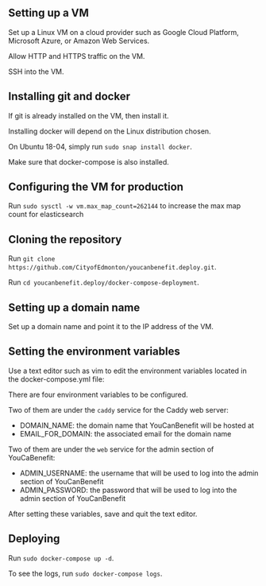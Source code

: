 ## Setting up a VM

Set up a Linux VM on a cloud provider such as Google Cloud Platform, Microsoft Azure, or Amazon Web Services.

Allow HTTP and HTTPS traffic on the VM.

SSH into the VM.

## Installing git and docker
If git is already installed on the VM, then install it.

Installing docker will depend on the Linux distribution chosen.

On Ubuntu 18-04, simply run `sudo snap install docker`. 

Make sure that docker-compose is also installed.

## Configuring the VM for production

Run `sudo sysctl -w vm.max_map_count=262144` to increase the max map count for elasticsearch

## Cloning the repository

Run `git clone https://github.com/CityofEdmonton/youcanbenefit.deploy.git`.

Run `cd youcanbenefit.deploy/docker-compose-deployment`.

## Setting up a domain name

Set up a domain name and point it to the IP address of the VM.

## Setting the environment variables
Use a text editor such as vim to edit the environment variables located in the docker-compose.yml file:

There are four environment variables to be configured.

Two of them are under the `caddy` service for the Caddy web server:
- DOMAIN_NAME: the domain name that YouCanBenefit will be hosted at
- EMAIL_FOR_DOMAIN: the associated email for the domain name

Two of them are under the `web` service for the admin section of YouCaBenefit:
- ADMIN_USERNAME: the username that will be used to log into the admin section of YouCanBenefit
- ADMIN_PASSWORD: the password that will be used to log into the admin section of YouCanBenefit

After setting these variables, save and quit the text editor.

## Deploying

Run `sudo docker-compose up -d`.

To see the logs, run `sudo docker-compose logs`.
